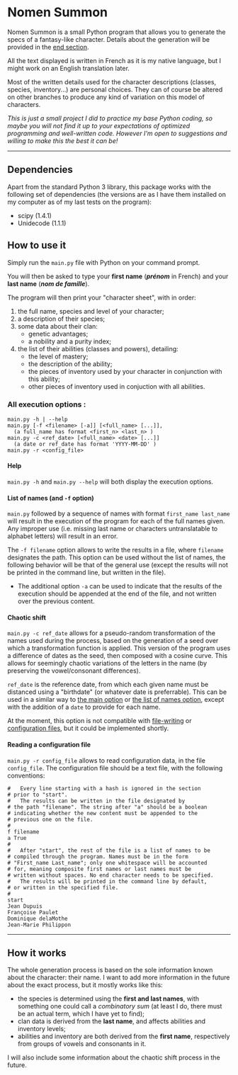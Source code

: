 # Nomen Summon

Nomen Summon is a small Python program that allows you to generate the specs of a fantasy-like character. Details about the generation will be provided in the [end section](#how-it-works).

All the text displayed is written in French as it is my native language, but I might work on an English translation later.

Most of the written details used for the character descriptions (classes, species, inventory...) are personal choices. They can of course be altered on other branches to produce any kind of variation on this model of characters.

*This is just a small project I did to practice my base Python coding, so maybe you will not find it up to your expectations of optimized programming and well-written code. However I'm open to suggestions and willing to make this the best it can be!*

---

## Dependencies
Apart from the standard Python 3 library, this package works with the following set of dependencies (the versions are as I have them installed on my computer as of my last tests on the program):
- scipy (1.4.1)
- Unidecode (1.1.1)

## How to use it
Simply run the `main.py` file with Python on your command prompt. 

You will then be asked to type your **first name** (***prénom*** in French) and your **last name** (***nom de famille***).

The program will then print your "character sheet", with in order:
1. the full name, species and level of your character;
2. a description of their species;
3. some data about their clan: 
   - genetic advantages;
   - a nobility and a purity index;
4. the list of their abilities (classes and powers), detailing:
   - the level of mastery;
   - the description of the ability;
   - the pieces of inventory used by your character in conjunction with this ability;
   - other pieces of inventory used in conjuction with all abilities.

### All execution options :

```
main.py -h | --help
main.py [-f <filename> [-a]] [<full_name> [...]],
  (a full_name has format <first_n> <last_n> )
main.py -c <ref_date> [<full_name> <date> [...]]
  (a date or ref_date has format 'YYYY-MM-DD' )
main.py -r <config_file>
```

#### Help
`main.py -h` and `main.py --help` will both display the execution options.


#### List of names (and `-f` option)
`main.py` followed by a sequence of names with format `first_name last_name` will result in the execution of the program for each of the full names given. Any improper use (i.e. missing last name or characters untranslatable to alphabet letters) will result in an error.

The `-f filename` option allows to write the results in a file, where `filename` designates the path. This option can be used without the list of names, the following behavior will be that of the general use (except the results will not be printed in the command line, but written in the file). 
- The additional option `-a` can be used to indicate that the results of the execution should be appended at the end of the file, and not written over the previous content.


#### Chaotic shift
`main.py -c ref_date` allows for a pseudo-random transformation of the names used during the process, based on the generation of a seed over which a transformation function is applied. This version of the program uses a difference of dates as the seed, then composed with a cosine curve. This allows for seemingly chaotic variations of the letters in the name (by preserving the vowel/consonant differences).

`ref_date` is the reference date, from which each given name must be distanced using a "birthdate" (or whatever date is preferrable). This can be used in a similar way to [the main option](#how-to-use-it) or [the list of names option](#list-of-names-and--f-option), except with the addition of a `date` to provide for each name.

At the moment, this option is not compatible with [file-writing](#list-of-names-and--f-option) or [configuration files](#reading-a-configuration-file), but it could be implemented shortly.


#### Reading a configuration file
`main.py -r config_file` allows to read configuration data, in the file `config_file`. The configuration file should be a text file, with the following conventions:

```
#   Every line starting with a hash is ignored in the section 
# prior to "start".
#   The results can be written in the file designated by 
# the path "filename". The string after "a" should be a boolean 
# indicating whether the new content must be appended to the 
# previous one on the file.
#
f filename
a True
#
#   After "start", the rest of the file is a list of names to be 
# compiled through the program. Names must be in the form 
# "First_name Last_name"; only one whitespace will be accounted 
# for, meaning composite first names or last names must be 
# written without spaces. No end character needs to be specified.
#   The results will be printed in the command line by default,
# or written in the specified file.
#
start
Jean Dupuis
Françoise Paulet
Dominique delaMothe
Jean-Marie Philippon
```

---

## How it works
The whole generation process is based on the sole information known about the character: their name.
I want to add more information in the future about the exact process, but it mostly works like this:
- the species is determined using the **first and last names**, with something one could call a *combinatory sum* (at least I do, there must be an actual term, which I have yet to find);
- clan data is derived from the **last name**, and affects abilities and inventory levels;
- abilities and inventory are both derived from the **first name**, respectively from groups of vowels and consonants in it.

I will also include some information about the chaotic shift process in the future.